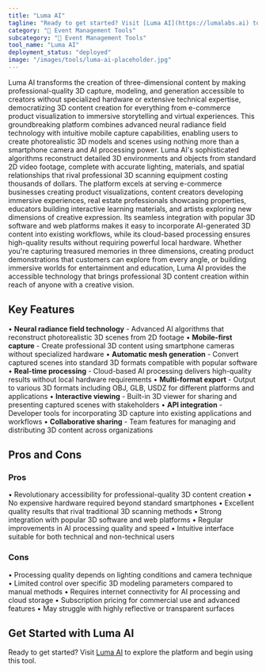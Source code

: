 ```yaml
---
title: "Luma AI"
tagline: "Ready to get started? Visit [Luma AI](https://lumalabs.ai) to explore the platform and begin using this tool...."
category: "🎪 Event Management Tools"
subcategory: "🎪 Event Management Tools"
tool_name: "Luma AI"
deployment_status: "deployed"
image: "/images/tools/luma-ai-placeholder.jpg"
---
```

Luma AI transforms the creation of three-dimensional content by making professional-quality 3D capture, modeling, and generation accessible to creators without specialized hardware or extensive technical expertise, democratizing 3D content creation for everything from e-commerce product visualization to immersive storytelling and virtual experiences. This groundbreaking platform combines advanced neural radiance field technology with intuitive mobile capture capabilities, enabling users to create photorealistic 3D models and scenes using nothing more than a smartphone camera and AI processing power. Luma AI's sophisticated algorithms reconstruct detailed 3D environments and objects from standard 2D video footage, complete with accurate lighting, materials, and spatial relationships that rival professional 3D scanning equipment costing thousands of dollars. The platform excels at serving e-commerce businesses creating product visualizations, content creators developing immersive experiences, real estate professionals showcasing properties, educators building interactive learning materials, and artists exploring new dimensions of creative expression. Its seamless integration with popular 3D software and web platforms makes it easy to incorporate AI-generated 3D content into existing workflows, while its cloud-based processing ensures high-quality results without requiring powerful local hardware. Whether you're capturing treasured memories in three dimensions, creating product demonstrations that customers can explore from every angle, or building immersive worlds for entertainment and education, Luma AI provides the accessible technology that brings professional 3D content creation within reach of anyone with a creative vision.

## Key Features

• **Neural radiance field technology** - Advanced AI algorithms that reconstruct photorealistic 3D scenes from 2D footage
• **Mobile-first capture** - Create professional 3D content using smartphone cameras without specialized hardware
• **Automatic mesh generation** - Convert captured scenes into standard 3D formats compatible with popular software
• **Real-time processing** - Cloud-based AI processing delivers high-quality results without local hardware requirements
• **Multi-format export** - Output to various 3D formats including OBJ, GLB, USDZ for different platforms and applications
• **Interactive viewing** - Built-in 3D viewer for sharing and presenting captured scenes with stakeholders
• **API integration** - Developer tools for incorporating 3D capture into existing applications and workflows
• **Collaborative sharing** - Team features for managing and distributing 3D content across organizations

## Pros and Cons

### Pros
• Revolutionary accessibility for professional-quality 3D content creation
• No expensive hardware required beyond standard smartphones
• Excellent quality results that rival traditional 3D scanning methods
• Strong integration with popular 3D software and web platforms
• Regular improvements in AI processing quality and speed
• Intuitive interface suitable for both technical and non-technical users

### Cons
• Processing quality depends on lighting conditions and camera technique
• Limited control over specific 3D modeling parameters compared to manual methods
• Requires internet connectivity for AI processing and cloud storage
• Subscription pricing for commercial use and advanced features
• May struggle with highly reflective or transparent surfaces

## Get Started with Luma AI

Ready to get started? Visit [Luma AI](https://lumalabs.ai) to explore the platform and begin using this tool.